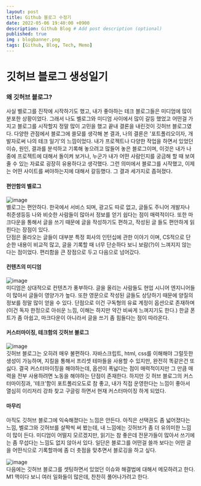 ```yaml
---
layout: post
title: Github 블로그 수정기
date: 2022-05-06 19:40:00 +0900
description: Github Blog # Add post description (optional)
published: true
img : blogbanner.png
tags: [Github, Blog, Tech, Memo]
---
```

# 깃허브 블로그 생성일기
### 왜 깃허브 블로그?
   사실 벨로그를 진작에 시작하기도 했고, 내가 좋아하는 테크 블로그들은 미디엄에 많이 분포한 상황이었다. 그래서 나도 벨로그와 미디엄 사이에서 많이 갈등 했었고 어떤걸 가지고 블로그를 시작할지 정말 많이 고민을 했고 끝내 결론을 내린것이 깃허브 블로그였다. 
 다양한 관점에서 블로그에 쓸모를 생각해 본 결과, 나의 결론은 '포트폴리오이자, 개발자로써 나의 테크 일기'의 느낌이었다. 내가 프로젝트나 다양한 작업을 하면서 있었던 이슈, 원인, 결과를 분석하고 기록해 놓으려고 많들어 놓은 블로그이며, 이것은 내가 나중에 프로젝트에 대해서 돌이켜 보거나, 누군가 내가 어떤 사람인지를 궁금해 할 때 보여줄 수 있는 자료로 굉장히 유용하다고 생각했다. 그런 의미에서 블로그를 시작했고, 이제는 어떤 사이트를 써야하는지에 대해서 갈등했다. 그 결과 세가지로 좁혀졌다.
  
#### 편안함의 벨로그
![image](https://user-images.githubusercontent.com/74250270/167401504-5f68ab7c-e608-44ca-90d3-79857fa9b89c.png)  
   벨로그는 편안하다. 한국에서 서비스 되며, 광고도 따로 없고, 글들도 주니어 개발자나 취준생등등 나와 비슷한 사람들이 많아서 정보를 얻기 쉽다는 점이 매력적이다. 또한 마크다운을 통해서 글을 쓰기 때문에 글을 작성하기도 편하고, 작성된 글 들도 편안하게 읽힌다는 장점이 있다.  
 단점은 올라오는 글들이 대부분 특정 회사의 인턴십에 관한 이야기 이며, CS적으로 단순한 내용이 비교적 많고, 글을 기록할 때 너무 단순하다 보니 보람(?)이 느껴지지 않는다는 점이었다.
 편리함을 큰 장점으로 두고 다음으로 넘어갔다.
  
#### 컨텐츠의 미디엄
![image](https://user-images.githubusercontent.com/74250270/167401366-a88e71a4-4045-41c0-8002-6c8b76e52df9.png)  
   미디엄은 상대적으로 컨텐츠가 풍부하다. 글을 올리는 사람들도 현업 시니어 엔지니어들이 많아서 글들이 영양가가 높다. 또한 영문으로 작성된 글들도 상당하기 때문에 양질의 정보를 정말 많이 얻을 수 있다.
   단점으로 이건 구독형의 유료 계정이 옵션으로 존재하며(이건 독자 한정으로 아쉬운 느낌, 이해는 하지만 약간 비싸게 느껴지기도 한다.) 한글 폰트가 좀 아쉽고, 마크다운이 아니라서 글을 쓰기 좀 힘들다는 점이 따라온다.
  
#### 커스터마이징, 테크함의 깃허브 블로그
![image](https://user-images.githubusercontent.com/74250270/167401288-269c0eaa-dadc-4041-bd44-baccf93c7f57.png)  
   깃허브 블로그는 오히려 매우 불편하다. 자바스크립트, html, css를 이해해야 그럴듯한 생성이 가능하며, 지킬을 통해서 프리셋 테마들을 사용할 수 있지만, 완전히 똑같은건 또 싫다. 결국 커스터마이징을 해야하는데, 옵션이 폭넓다는 점이 매력적이지만 그 만큼 매력을 전부 사용하려면 노동을 해야하는 단점이 존재한다. 하지만 깃 허브 블로그의 커스터마이징과, '테크'함이 포트폴리오도로 참 좋고, 내가 직접 운영한다는 느낌이 좋아서 열심히 이리저리 강좌 찾고 구글링 하면서 현재 커스터마이징 하게 되었다.
  
#### 마무리
   아직도 깃허브 블로그에 익숙해졌다는 느낌은 안든다. 아직은 선택권도 좀 넓어졌다는 느낌, 벨로그와 깃허브를 살짝씩 써 봤는데, 내 느낌에는 깃허브가 좀 더 유의미한 느낌이 많이 든다. 미디엄이 어떨지 모르겠지만, 읽기는 참 좋은데 전문가들이 많아서 쓰기에는 좀 무섭다는 느낌도 없지 않아서 있다. 일단은 블로그를 어떤걸 쓸까 보다는 어떤 글을 어떤식으로 기록할까에 좀 더 촛점을 맞추면서 블로깅을 하고 싶다.
  
![image](https://user-images.githubusercontent.com/74250270/167401000-6cbc0101-bff0-4d3e-ac10-ac124f1c8fa9.png)  
    다음에는 깃허브 블로그를 셋팅하면서 있었던 이슈와 해결법에 대해서 메모하려고 한다. M1 맥이다 보니 여러 일화들이 많은데, 찬찬히 풀어나가려고 한다.